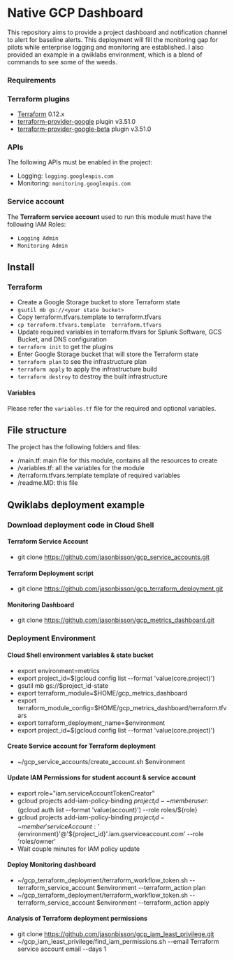 # Native GCP Dashboard
This repository aims to provide a project dashboard and notification channel to alert for baseline alerts. This deployment will fill the monitoring gap for pilots while enterprise logging and monitoring are established. I also provided an example in a qwiklabs environment, which is a blend of commands to see some of the weeds. 

### Requirements

### Terraform plugins
- [Terraform](https://www.terraform.io/downloads.html) 0.12.x
- [terraform-provider-google](https://github.com/terraform-providers/terraform-provider-google) plugin v3.51.0
- [terraform-provider-google-beta](https://github.com/terraform-providers/terraform-provider-google-beta) plugin v3.51.0


### APIs
The following APIs must be enabled in the project:
- Logging: `logging.googleapis.com`
- Monitoring: `monitoring.googleapis.com`

### Service account
The **Terraform service account** used to run this module must have the following IAM Roles:
- `Logging Admin` 
- `Monitoring Admin`

## Install

### Terraform
-  Create a Google Storage bucket to store Terraform state 
-  `gsutil mb gs://<your state bucket>`
-  Copy terraform.tfvars.template to terraform.tfvars 
-  `cp terraform.tfvars.template  terraform.tfvars`
-  Update required variables in terraform.tfvars for Splunk Software, GCS Bucket, and DNS configuration 
- `terraform init` to get the plugins
-  Enter Google Storage bucket that will store the Terraform state
- `terraform plan` to see the infrastructure plan
- `terraform apply` to apply the infrastructure build
- `terraform destroy` to destroy the built infrastructure

#### Variables
Please refer the `variables.tf` file for the required and optional variables.

## File structure
The project has the following folders and files:

- /main.tf: main file for this module, contains all the resources to create
- /variables.tf: all the variables for the module
- /terraform.tfvars.template template of required variables
- /readme.MD: this file

## Qwiklabs deployment example

### Download deployment code in Cloud Shell

#### Terraform Service Account 
- git clone https://github.com/jasonbisson/gcp_service_accounts.git

#### Terraform Deployment script
- git clone https://github.com/jasonbisson/gcp_terraform_deployment.git

#### Monitoring Dashboard
- git clone https://github.com/jasonbisson/gcp_metrics_dashboard.git

### Deployment Environment 

#### Cloud Shell environment variables & state bucket
- export environment=metrics
- export project_id=$(gcloud config list --format 'value(core.project)')
- gsutil mb gs://$project_id-state
- export terraform_module=$HOME/gcp_metrics_dashboard
- export terraform_module_config=$HOME/gcp_metrics_dashboard/terraform.tfvars
- export terraform_deployment_name=$environment
- export project_id=$(gcloud config list --format 'value(core.project)')

#### Create Service account for Terraform deployment
- ~/gcp_service_accounts/create_account.sh $environment

#### Update IAM Permissions for student account & service account 
- export role="iam.serviceAccountTokenCreator"
- gcloud projects add-iam-policy-binding $project_id --member user:$(gcloud auth list --format 'value(account)') --role roles/${role}
- gcloud projects add-iam-policy-binding $project_id --member 'serviceAccount:'${environment}'@'${project_id}'.iam.gserviceaccount.com' --role 'roles/owner'
- Wait couple minutes for IAM policy update

#### Deploy Monitoring dashboard
- ~/gcp_terraform_deployment/terraform_workflow_token.sh --terraform_service_account $environment --terraform_action plan
- ~/gcp_terraform_deployment/terraform_workflow_token.sh --terraform_service_account $environment --terraform_action apply

#### Analysis of Terraform deployment permissions
- git clone https://github.com/jasonbisson/gcp_iam_least_privilege.git
- ~/gcp_iam_least_privilege/find_iam_permissions.sh --email Terraform service account email --days 1


